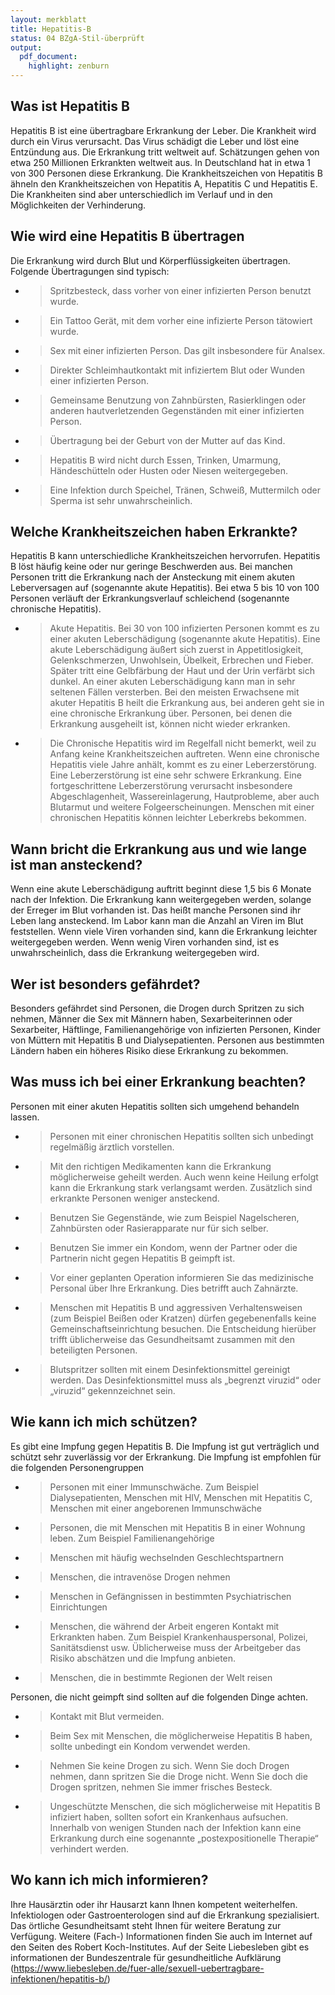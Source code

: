 ```yaml
---
layout: merkblatt
title: Hepatitis-B
status: 04 BZgA-Stil-überprüft
output:
  pdf_document:
    highlight: zenburn
---
```

 
## Was ist Hepatitis B

Hepatitis B ist eine übertragbare Erkrankung der Leber. Die Krankheit
wird durch ein Virus verursacht. Das Virus schädigt die Leber und löst
eine Entzündung aus. Die Erkrankung tritt weltweit auf. Schätzungen
gehen von etwa 250 Millionen Erkrankten weltweit aus. In Deutschland hat
in etwa 1 von 300 Personen diese Erkrankung. Die Krankheitszeichen von
Hepatitis B ähneln den Krankheitszeichen von Hepatitis A, Hepatitis C
und Hepatitis E. Die Krankheiten sind aber unterschiedlich im Verlauf
und in den Möglichkeiten der Verhinderung.

## Wie wird eine Hepatitis B übertragen

Die Erkrankung wird durch Blut und Körperflüssigkeiten übertragen.
Folgende Übertragungen sind typisch:

  - > Spritzbesteck, dass vorher von einer infizierten Person benutzt
    > wurde.

  - > Ein Tattoo Gerät, mit dem vorher eine infizierte Person tätowiert
    > wurde.

  - > Sex mit einer infizierten Person. Das gilt insbesondere für
    > Analsex.

  - > Direkter Schleimhautkontakt mit infiziertem Blut oder Wunden einer
    > infizierten Person.

  - > Gemeinsame Benutzung von Zahnbürsten, Rasierklingen oder anderen
    > hautverletzenden Gegenständen mit einer infizierten Person.

  - > Übertragung bei der Geburt von der Mutter auf das Kind.

  - > Hepatitis B wird nicht durch Essen, Trinken, Umarmung,
    > Händeschütteln oder Husten oder Niesen weitergegeben.

  - > Eine Infektion durch Speichel, Tränen, Schweiß, Muttermilch oder
    > Sperma ist sehr unwahrscheinlich.

## Welche Krankheitszeichen haben Erkrankte?

Hepatitis B kann unterschiedliche Krankheitszeichen hervorrufen.
Hepatitis B löst häufig keine oder nur geringe Beschwerden aus. Bei
manchen Personen tritt die Erkrankung nach der Ansteckung mit einem
akuten Leberversagen auf (sogenannte akute Hepatitis). Bei etwa 5 bis 10
von 100 Personen verläuft der Erkrankungsverlauf schleichend (sogenannte
chronische Hepatitis).

  - > Akute Hepatitis. Bei 30 von 100 infizierten Personen kommt es zu
    > einer akuten Leberschädigung (sogenannte akute Hepatitis). Eine
    > akute Leberschädigung äußert sich zuerst in Appetitlosigkeit,
    > Gelenkschmerzen, Unwohlsein, Übelkeit, Erbrechen und Fieber.
    > Später tritt eine Gelbfärbung der Haut und der Urin verfärbt sich
    > dunkel. An einer akuten Leberschädigung kann man in sehr seltenen
    > Fällen versterben. Bei den meisten Erwachsene mit akuter Hepatitis
    > B heilt die Erkrankung aus, bei anderen geht sie in eine
    > chronische Erkrankung über. Personen, bei denen die Erkrankung
    > ausgeheilt ist, können nicht wieder erkranken.

  - > Die Chronische Hepatitis wird im Regelfall nicht bemerkt, weil zu
    > Anfang keine Krankheitszeichen auftreten. Wenn eine chronische
    > Hepatitis viele Jahre anhält, kommt es zu einer Leberzerstörung.
    > Eine Leberzerstörung ist eine sehr schwere Erkrankung. Eine
    > fortgeschrittene Leberzerstörung verursacht insbesondere
    > Abgeschlagenheit, Wassereinlagerung, Hautprobleme, aber auch
    > Blutarmut und weitere Folgeerscheinungen. Menschen mit einer
    > chronischen Hepatitis können leichter Leberkrebs bekommen.

## Wann bricht die Erkrankung aus und wie lange ist man ansteckend?

Wenn eine akute Leberschädigung auftritt beginnt diese 1,5 bis 6 Monate
nach der Infektion. Die Erkrankung kann weitergegeben werden, solange
der Erreger im Blut vorhanden ist. Das heißt manche Personen sind ihr
Leben lang ansteckend. Im Labor kann man die Anzahl an Viren im Blut
feststellen. Wenn viele Viren vorhanden sind, kann die Erkrankung
leichter weitergegeben werden. Wenn wenig Viren vorhanden sind, ist es
unwahrscheinlich, dass die Erkrankung weitergegeben wird.

## Wer ist besonders gefährdet?

Besonders gefährdet sind Personen, die Drogen durch Spritzen zu sich
nehmen, Männer die Sex mit Männern haben, Sexarbeiterinnen oder
Sexarbeiter, Häftlinge, Familienangehörige von infizierten Personen,
Kinder von Müttern mit Hepatitis B und Dialysepatienten. Personen aus
bestimmten Ländern haben ein höheres Risiko diese Erkrankung zu
bekommen.

## Was muss ich bei einer Erkrankung beachten?

Personen mit einer akuten Hepatitis sollten sich umgehend behandeln
lassen.

  - > Personen mit einer chronischen Hepatitis sollten sich unbedingt
    > regelmäßig ärztlich vorstellen.

  - > Mit den richtigen Medikamenten kann die Erkrankung möglicherweise
    > geheilt werden. Auch wenn keine Heilung erfolgt kann die
    > Erkrankung stark verlangsamt werden. Zusätzlich sind erkrankte
    > Personen weniger ansteckend.

  - > Benutzen Sie Gegenstände, wie zum Beispiel Nagelscheren,
    > Zahnbürsten oder Rasierapparate nur für sich selber.

  - > Benutzen Sie immer ein Kondom, wenn der Partner oder die Partnerin
    > nicht gegen Hepatitis B geimpft ist.

  - > Vor einer geplanten Operation informieren Sie das medizinische
    > Personal über Ihre Erkrankung. Dies betrifft auch Zahnärzte.

  - > Menschen mit Hepatitis B und aggressiven Verhaltensweisen (zum
    > Beispiel Beißen oder Kratzen) dürfen gegebenenfalls keine
    > Gemeinschaftseinrichtung besuchen. Die Entscheidung hierüber
    > trifft üblicherweise das Gesundheitsamt zusammen mit den
    > beteiligten Personen.

  - > Blutspritzer sollten mit einem Desinfektionsmittel gereinigt
    > werden. Das Desinfektionsmittel muss als „begrenzt viruzid“ oder
    > „viruzid“ gekennzeichnet sein.

## Wie kann ich mich schützen?

Es gibt eine Impfung gegen Hepatitis B. Die Impfung ist gut verträglich
und schützt sehr zuverlässig vor der Erkrankung. Die Impfung ist
empfohlen für die folgenden Personengruppen

  - > Personen mit einer Immunschwäche. Zum Beispiel Dialysepatienten,
    > Menschen mit HIV, Menschen mit Hepatitis C, Menschen mit einer
    > angeborenen Immunschwäche

  - > Personen, die mit Menschen mit Hepatitis B in einer Wohnung leben.
    > Zum Beispiel Familienangehörige

  - > Menschen mit häufig wechselnden Geschlechtspartnern

  - > Menschen, die intravenöse Drogen nehmen

  - > Menschen in Gefängnissen in bestimmten Psychiatrischen
    > Einrichtungen

  - > Menschen, die während der Arbeit engeren Kontakt mit Erkrankten
    > haben. Zum Beispiel Krankenhauspersonal, Polizei, Sanitätsdienst
    > usw. Üblicherweise muss der Arbeitgeber das Risiko abschätzen und
    > die Impfung anbieten.

  - > Menschen, die in bestimmte Regionen der Welt reisen

Personen, die nicht geimpft sind sollten auf die folgenden Dinge achten.

  - > Kontakt mit Blut vermeiden.

  - > Beim Sex mit Menschen, die möglicherweise Hepatitis B haben,
    > sollte unbedingt ein Kondom verwendet werden.

  - > Nehmen Sie keine Drogen zu sich. Wenn Sie doch Drogen nehmen, dann
    > spritzen Sie die Droge nicht. Wenn Sie doch die Drogen spritzen,
    > nehmen Sie immer frisches Besteck.

  - > Ungeschützte Menschen, die sich möglicherweise mit Hepatitis B
    > infiziert haben, sollten sofort ein Krankenhaus aufsuchen.
    > Innerhalb von wenigen Stunden nach der Infektion kann eine
    > Erkrankung durch eine sogenannte „postexpositionelle Therapie“
    > verhindert werden.

## Wo kann ich mich informieren?

Ihre Hausärztin oder ihr Hausarzt kann Ihnen kompetent weiterhelfen.
Infektiologen oder Gastroenterologen sind auf die Erkrankung
spezialisiert. Das örtliche Gesundheitsamt steht Ihnen für weitere
Beratung zur Verfügung. Weitere (Fach-) Informationen finden Sie auch im
Internet auf den Seiten des Robert Koch-Institutes. Auf der Seite
Liebesleben gibt es informationen der Bundeszentrale für gesundheitliche
Aufklärung
(https://www.liebesleben.de/fuer-alle/sexuell-uebertragbare-infektionen/hepatitis-b/)
